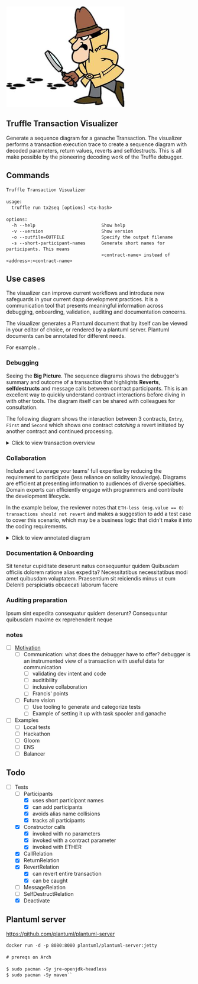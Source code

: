 ![Panther](./images/pink-panther.jpg)

## Truffle Transaction Visualizer

Generate a sequence diagram for a ganache Transaction. The visualizer performs
a transaction execution trace to create a sequence diagram with decoded
parameters, return values, reverts and selfdestructs. This is all make possible
by the pioneering decoding work of the Truffle debugger.

## Commands

```
Truffle Transaction Visualizer

usage:
  truffle run tx2seq [options] <tx-hash>

options:
  -h --help                         Show help
  -v --version                      Show version
  -o --outfile=OUTFILE              Specify the output filename
  -s --short-participant-names      Generate short names for participants. This means
                                    <contract-name> instead of <address>:<contract-name>
```

## Use cases

The visualizer can improve current workflows and introduce new safeguards in
your current dapp development practices. It is a communication tool that
presents meaningful information across debugging, onboarding, validation,
auditing and documentation concerns.

The visualizer generates a Plantuml document that by itself can be viewed in
your editor of choice, or rendered by a plantuml server. Plantuml documents
can be annotated for different needs.

For example...

### Debugging

Seeing the **Big Picture**. The sequence diagrams shows the debugger's summary
and outcome of a transaction that highlights **Reverts**, **selfdestructs** and
message calls between contract participants. This is an excellent way to
quickly understand contract interactions before diving in with other tools. The
diagram itself can be shared with colleagues for consultation.

The following diagram shows the interaction between 3 contracts, `Entry`,
`First` and `Second` which shows one contract _catching_ a revert initiated
by another contract and continued processing.

<details><summary>Click to view transaction overview</summary>

![Transaction with try/catch](./images/tx-with-catch-revert.svg)

</details>

### Collaboration

Include and Leverage your teams' full expertise by reducing the requirement to
participate (less reliance on solidity knowledge). Diagrams are efficient at
presenting information to audiences of diverse specialties. Domain experts can
efficiently engage with programmers and contribute the development lifecycle. 

In the example below, the reviewer notes that `ETH-less (msg.value == 0)
transactions should not revert` and makes a suggestion to add a test case to
cover this scenario, which may be a business logic that didn't make it into the
coding requirements. 

<details><summary>Click to view annotated diagram</summary>

![Annotated transaction](./images/tx-with-feedback.svg)

</details>

### Documentation & Onboarding

Sit tenetur cupiditate deserunt natus consequuntur quidem Quibusdam officiis dolorem ratione alias expedita? Necessitatibus necessitatibus modi amet quibusdam voluptatem. Praesentium sit reiciendis minus ut eum Deleniti perspiciatis obcaecati laborum facere


### Auditing preparation

Ipsum sint expedita consequatur quidem deserunt? Consequuntur quibusdam maxime ex reprehenderit neque



### notes
- [ ] [Motivation](Motivation)
  - [ ] Communication: what does the debugger have to offer? debugger is an
        instrumented view of a transaction with useful data for communication
    - [ ] validating dev intent and code
    - [ ] auditibility
    - [ ] inclusive collaboration
    - [ ] Francis' points
  - [ ] Future vision
    - [ ] Use tooling to generate and categorize tests
    - [ ] Example of setting it up with task spooler and ganache
- [ ] Examples
  - [ ] Local tests
  - [ ] Hackathon
  - [ ] Gloom
  - [ ] ENS
  - [ ] Balancer

## Todo

- [ ] Tests
  - [ ] Participants
    - [x] uses short participant names
    - [x] can add participants
    - [x] avoids alias name collisions
    - [x] tracks all participants
  - [x] Constructor calls
    - [x] invoked with no parameters
    - [x] invoked with a contract parameter
    - [x] invoked with ETHER
  - [x] CallRelation
  - [x] ReturnRelation
  - [x] RevertRelation
    - [x] can revert entire transaction
    - [x] can be caught
  - [ ] MessageRelation
  - [ ] SelfDestructRelation
  - [x] Deactivate

## Plantuml server

https://github.com/plantuml/plantuml-server

```
docker run -d -p 8080:8080 plantuml/plantuml-server:jetty

# prereqs on Arch

$ sudo pacman -Sy jre-openjdk-headless
$ sudo pacman -Sy maven``
```
